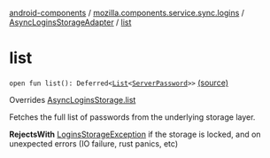 [android-components](../../index.md) / [mozilla.components.service.sync.logins](../index.md) / [AsyncLoginsStorageAdapter](index.md) / [list](./list.md)

# list

`open fun list(): Deferred<`[`List`](https://kotlinlang.org/api/latest/jvm/stdlib/kotlin.collections/-list/index.html)`<`[`ServerPassword`](../-server-password.md)`>>` [(source)](https://github.com/mozilla-mobile/android-components/blob/master/components/service/sync-logins/src/main/java/mozilla/components/service/sync/logins/AsyncLoginsStorage.kt#L354)

Overrides [AsyncLoginsStorage.list](../-async-logins-storage/list.md)

Fetches the full list of passwords from the underlying storage layer.

**RejectsWith**
[LoginsStorageException](../-logins-storage-exception.md) if the storage is locked, and on unexpected
    errors (IO failure, rust panics, etc)

